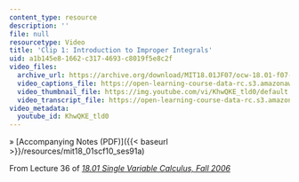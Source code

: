 ```yaml
---
content_type: resource
description: ''
file: null
resourcetype: Video
title: 'Clip 1: Introduction to Improper Integrals'
uid: a1b145e8-1662-c317-4693-c8019f5e8c2f
video_files:
  archive_url: https://archive.org/download/MIT18.01JF07/ocw-18.01-f07-lec36_300k.mp4
  video_captions_file: https://open-learning-course-data-rc.s3.amazonaws.com/18-01sc-single-variable-calculus-fall-2010/5d51b617d77356b1b2a78e691c8c95b2_KhwQKE_tld0.vtt
  video_thumbnail_file: https://img.youtube.com/vi/KhwQKE_tld0/default.jpg
  video_transcript_file: https://open-learning-course-data-rc.s3.amazonaws.com/18-01sc-single-variable-calculus-fall-2010/f9f5c500b2906359bb170fe50f2f822e_KhwQKE_tld0.pdf
video_metadata:
  youtube_id: KhwQKE_tld0
---
```


» [Accompanying Notes (PDF)]({{< baseurl >}}/resources/mit18_01scf10_ses91a)

From Lecture 36 of [_18.01 Single Variable Calculus, Fall 2006_](/courses/18-01-single-variable-calculus-fall-2006/pages/video-lectures)